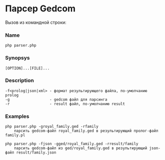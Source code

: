 # Парсер Gedcom

 Вызов из командной строки:
 
 ### Name
    
    php parser.php

 ### Synopsys
    
    [OPTION]...[FILE]...

 ### Description
 
    -f<prolog|json|xml> - формат результирующего файла, по-умолчанию prolog
    -g                  - gedcom файл для парсинга
    -r                  - result файл, по-умолчанию result

 ### Examples
 
    php parser.php -groyal_family.ged -rfamily
        парсить gedcom-файл royal_family.ged в результирующий пролог-файл family.pl

    php parser.php -fjson -gged/royal_family.ged -rresult/family
        парсить gedcom-файл из ged/royal_family.ged в результирующий json-файл result/family.json
